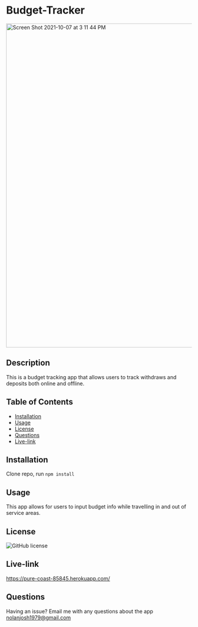 
# Budget-Tracker
<img width="879" alt="Screen Shot 2021-10-07 at 3 11 44 PM" src="https://user-images.githubusercontent.com/53482411/136455361-095e9c3e-0cd3-4c29-97d4-564bc71dc384.png">

## Description
This is a budget tracking app that allows users to track withdraws and deposits both online and offline.

## Table of Contents
- [Installation](#installation)
- [Usage](#usage)
- [License](#license)
- [Questions](#questions)
- [Live-link](#live-link)

## Installation
Clone repo, run `npm install`

## Usage
This app allows for users to input budget info while travelling in and out of service areas.

## License
![GitHub license](https://img.shields.io/badge/license-MIT-blue.svg)

## Live-link
https://pure-coast-85845.herokuapp.com/
## Questions
Having an issue? Email me with any questions about the app nolanjosh1979@gmail.com

